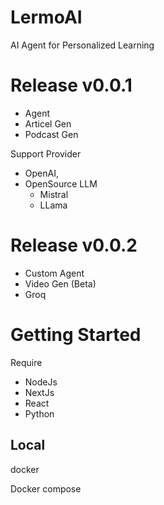 # LermoAI

AI Agent for Personalized Learning 



# Release v0.0.1

- Agent 
- Articel Gen
- Podcast Gen

Support Provider
- OpenAI,
- OpenSource LLM
  - Mistral
  - LLama

# Release v0.0.2
- Custom Agent
- Video Gen (Beta)
- Groq

# Getting Started

Require 

- NodeJs
- NextJs
- React
- Python

## Local





docker

Docker compose

# 